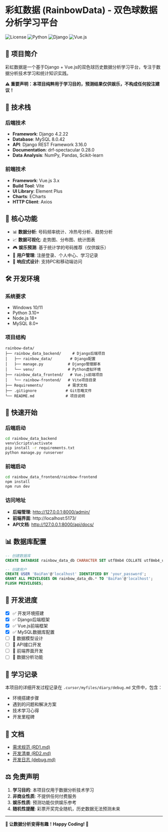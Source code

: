 # 彩虹数据 (RainbowData) - 双色球数据分析学习平台

![License](https://img.shields.io/badge/license-MIT-blue.svg)
![Python](https://img.shields.io/badge/python-3.10+-green.svg)
![Django](https://img.shields.io/badge/django-4.2+-green.svg)
![Vue.js](https://img.shields.io/badge/vue.js-3.x-green.svg)

## 📖 项目简介

彩虹数据是一个基于Django + Vue.js的双色球历史数据分析学习平台，专注于数据分析技术学习和统计知识实践。

**⚠️ 重要声明：本项目纯粹用于学习目的，预测结果仅供娱乐，不构成任何投注建议！**

## 🚀 技术栈

### 后端技术
- **Framework**: Django 4.2.22
- **Database**: MySQL 8.0.42
- **API**: Django REST Framework 3.16.0
- **Documentation**: drf-spectacular 0.28.0
- **Data Analysis**: NumPy, Pandas, Scikit-learn

### 前端技术
- **Framework**: Vue.js 3.x
- **Build Tool**: Vite
- **UI Library**: Element Plus
- **Charts**: ECharts
- **HTTP Client**: Axios

## 🎯 核心功能

- 📊 **数据分析**: 号码频率统计、冷热号分析、趋势分析
- 📈 **数据可视化**: 走势图、分布图、统计图表
- 🎮 **娱乐预测**: 基于统计学的号码推荐（仅供娱乐）
- 👤 **用户管理**: 注册登录、个人中心、学习记录
- 📱 **响应式设计**: 支持PC和移动端访问

## 🛠️ 开发环境

### 系统要求
- Windows 10/11
- Python 3.10+
- Node.js 18+
- MySQL 8.0+

### 项目结构
```
rainbow-data/
├── rainbow_data_backend/     # Django后端项目
│   ├── rainbow_data/        # Django配置
│   ├── manage.py           # Django管理脚本
│   └── venv/               # Python虚拟环境
├── rainbow_data_frontend/   # Vue.js前端项目
│   └── rainbow-frontend/   # Vite项目目录
├── Requirements/           # 需求文档
├── .gitignore             # Git忽略文件
└── README.md              # 项目说明
```

## 🚀 快速开始

### 后端启动
```bash
cd rainbow_data_backend
venv\Scripts\activate
pip install -r requirements.txt
python manage.py runserver
```

### 前端启动
```bash
cd rainbow_data_frontend/rainbow-frontend
npm install
npm run dev
```

### 访问地址
- **后端管理**: http://127.0.0.1:8000/admin/
- **前端界面**: http://localhost:5173/
- **API文档**: http://127.0.0.1:8000/api/docs/

## 📊 数据库配置

```sql
-- 创建数据库
CREATE DATABASE rainbow_data_db CHARACTER SET utf8mb4 COLLATE utf8mb4_unicode_ci;

-- 创建用户
CREATE USER 'BaiFan'@'localhost' IDENTIFIED BY 'your_password';
GRANT ALL PRIVILEGES ON rainbow_data_db.* TO 'BaiFan'@'localhost';
FLUSH PRIVILEGES;
```

## 🔧 开发进度

- [x] ✅ 开发环境搭建
- [x] ✅ Django后端框架
- [x] ✅ Vue.js前端框架
- [x] ✅ MySQL数据库配置
- [ ] 🚧 数据模型设计
- [ ] 🚧 API接口开发
- [ ] 🚧 前端界面开发
- [ ] 🚧 数据分析功能

## 📝 学习记录

本项目的详细开发过程记录在 `.cursor/myfiles/diary/debug.md` 文件中，包含：
- 环境搭建步骤
- 遇到的问题和解决方案
- 技术学习心得
- 开发里程碑

## 📄 文档

- [需求规范 (RD1.md)](Requirements/RD1.md)
- [开发清单 (RD2.md)](Requirements/RD2.md)
- [开发日志 (debug.md)](.cursor/myfiles/diary/debug.md)

## ⚖️ 免责声明

1. **学习目的**: 本项目仅用于数据分析技术学习
2. **非商业性质**: 不提供任何付费服务
3. **娱乐性质**: 预测功能仅供娱乐参考
4. **随机性提醒**: 彩票开奖完全随机，历史数据无法预测未来

---

**🌈 让数据分析变得有趣！Happy Coding! 🚀** 